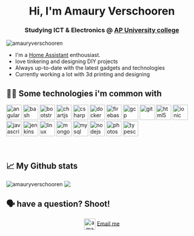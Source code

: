 <h1 align="center">Hi, I'm Amaury Verschooren</h1>
<h3 align="center">Studying ICT & Electronics @ <a href="https://www.ap.be/" target="blank">AP University college</a></h3>

<p align="left"> <img src="https://komarev.com/ghpvc/?username=amauryverschooren" alt="amauryverschooren" /> </p>

- I'm a <a href="https://github.com/home-assistant" target="blank">Home Assistant</a> enthousiast.
- love tinkering and designing DIY projects
- Always up-to-date with the latest gadgets and technologies
- Currently working a lot with 3d printing and designing

## 👨‍💻 Some technologies i'm common with

<p align="left">
<img src="https://angular.io/assets/images/logos/angularjs/AngularJS-Shield.svg" alt="angularjs" width="40" height="40"/> 
<img src="https://www.vectorlogo.zone/logos/gnu_bash/gnu_bash-icon.svg" alt="bash" width="40" height="40"/> 
<img src="https://cdn.freebiesupply.com/logos/thumbs/2x/bootstrap-4-logo.png" alt="bootstrap" width="40" height="40"/> 
<img src="https://www.chartjs.org/media/logo-title.svg" alt="chartjs" width="40" height="40"/> 
<img src="https://upload.wikimedia.org/wikipedia/commons/4/4f/Csharp_Logo.png" alt="csharp" width="40" height="40"/> 
<img src="https://axxius.nl/wp-content/uploads/2018/09/docker-logo.png" alt="docker" width="40" height="40"/> 
<img src="https://www.vectorlogo.zone/logos/firebase/firebase-icon.svg" alt="firebase" width="40" height="40"/>
 <img src="https://www.vectorlogo.zone/logos/google_cloud/google_cloud-icon.svg" alt="gcp" width="40" height="40"/> 
 <img src="https://www.vectorlogo.zone/logos/git-scm/git-scm-icon.svg" alt="git" width="40" height="40"/> 
 <img src="https://upload.wikimedia.org/wikipedia/commons/thumb/6/61/HTML5_logo_and_wordmark.svg/1024px-HTML5_logo_and_wordmark.svg.png" alt="html5" width="40" height="40"/> 
 <img src="https://upload.wikimedia.org/wikipedia/commons/d/d1/Ionic_Logo.svg" alt="ionic" width="40" height="40"/> 
 <img src="https://seeklogo.com/images/J/javascript-logo-8892AEFCAC-seeklogo.com.png" alt="javascript" width="40" height="40"/> 
 <img src="https://www.vectorlogo.zone/logos/jenkins/jenkins-icon.svg" alt="jenkins" width="40" height="40"/> 
 <img src="https://1000logos.net/wp-content/uploads/2017/03/LINUX-LOGO.png" alt="linux" width="40" height="40"/> 
 <img src="https://img.icons8.com/color/452/mongodb.png" alt="mongodb" width="40" height="40"/> 
 <img src="http://pngimg.com/uploads/mysql/mysql_PNG23.png" alt="mysql" width="40" height="40"/> 
 <img src="https://seeklogo.com/images/N/nodejs-logo-D26404F360-seeklogo.com.png" alt="nodejs" width="40" height="40"/> 
 <img src="https://pngimg.com/uploads/photoshop/photoshop_PNG61.png" alt="photoshop" width="40" height="40"/>
 <img src="https://upload.wikimedia.org/wikipedia/commons/thumb/4/4c/Typescript_logo_2020.svg/1200px-Typescript_logo_2020.svg.png" alt="typescript" width="40" height="40"/>
 </p><p>&nbsp;</p>
  
## 📈 My Github stats
<img align="center" src="https://github-readme-stats.vercel.app/api?username=amauryverschooren&show_icons=true&theme=tokyonight" alt="amauryverschooren" />
<img align="center" src="https://github-readme-stats.vercel.app/api/top-langs/?username=amauryverschooren&layout=compact&theme=tokyonight" />

## 🗣 have a question? Shoot!

<p align="center">
<a href="https://www.linkedin.com/in/amaury-v-0b05bb8a/" target="blank">
<img align="center" src="https://www.siggis.be/wp-content/uploads/2018/01/Linkedin-logo-1-550x550-300x300.png" alt="amaury-v-0b05bb8a" height="30" width="30" /></a>
 <a href="mailto:info@amaury.tech">Email me<a/>
</p>

